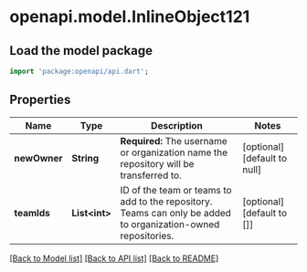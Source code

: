 # openapi.model.InlineObject121

## Load the model package
```dart
import 'package:openapi/api.dart';
```

## Properties
Name | Type | Description | Notes
------------ | ------------- | ------------- | -------------
**newOwner** | **String** | **Required:** The username or organization name the repository will be transferred to. | [optional] [default to null]
**teamIds** | **List&lt;int&gt;** | ID of the team or teams to add to the repository. Teams can only be added to organization-owned repositories. | [optional] [default to []]

[[Back to Model list]](../README.md#documentation-for-models) [[Back to API list]](../README.md#documentation-for-api-endpoints) [[Back to README]](../README.md)


